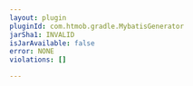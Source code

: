 ```yaml
---
layout: plugin
pluginId: com.htmob.gradle.MybatisGenerator
jarSha1: INVALID
isJarAvailable: false
error: NONE
violations: []

---
```

